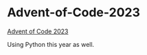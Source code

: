 # Advent-of-Code-2023

[Advent of Code 2023](https://adventofcode.com/2023)

Using Python this year as well.
